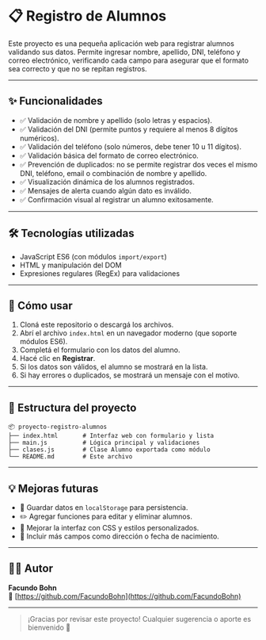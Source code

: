 # 📋 Registro de Alumnos

Este proyecto es una pequeña aplicación web para registrar alumnos validando sus datos. Permite ingresar nombre, apellido, DNI, teléfono y correo electrónico, verificando cada campo para asegurar que el formato sea correcto y que no se repitan registros.

---

## ✨ Funcionalidades

- ✅ Validación de nombre y apellido (solo letras y espacios).
- ✅ Validación del DNI (permite puntos y requiere al menos 8 dígitos numéricos).
- ✅ Validación del teléfono (solo números, debe tener 10 u 11 dígitos).
- ✅ Validación básica del formato de correo electrónico.
- ✅ Prevención de duplicados: no se permite registrar dos veces el mismo DNI, teléfono, email o combinación de nombre y apellido.
- ✅ Visualización dinámica de los alumnos registrados.
- ✅ Mensajes de alerta cuando algún dato es inválido.
- ✅ Confirmación visual al registrar un alumno exitosamente.

---

## 🛠️ Tecnologías utilizadas

- JavaScript ES6 (con módulos `import/export`)
- HTML y manipulación del DOM
- Expresiones regulares (RegEx) para validaciones

---

## 🚀 Cómo usar

1. Cloná este repositorio o descargá los archivos.
2. Abrí el archivo `index.html` en un navegador moderno (que soporte módulos ES6).
3. Completá el formulario con los datos del alumno.
4. Hacé clic en **Registrar**.
5. Si los datos son válidos, el alumno se mostrará en la lista.
6. Si hay errores o duplicados, se mostrará un mensaje con el motivo.

---

## 📁 Estructura del proyecto

```
📦 proyecto-registro-alumnos
├── index.html       # Interfaz web con formulario y lista
├── main.js          # Lógica principal y validaciones
├── clases.js        # Clase Alumno exportada como módulo
└── README.md        # Este archivo
```

---

## 💡 Mejoras futuras

- 💾 Guardar datos en `localStorage` para persistencia.
- ✏️ Agregar funciones para editar y eliminar alumnos.
- 🎨 Mejorar la interfaz con CSS y estilos personalizados.
- 📆 Incluir más campos como dirección o fecha de nacimiento.

---

## 👨‍💻 Autor

**Facundo Bohn**  
🔗 [https://github.com/FacundoBohn](https://github.com/FacundoBohn)

---

> ¡Gracias por revisar este proyecto! Cualquier sugerencia o aporte es bienvenido 🙌
